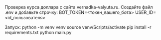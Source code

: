 Проверка курса доллара с сайта vernadka-valyuta.ru.
Создайте файл .env и добавьте строчку:
BOT_TOKEN=<токен_вашего_бота>
USER_ID=<id_пользователя>

Запуск:
python -m venv venv
source venv/Scripts/activate
pip install -r requirements.txt
python main.py
